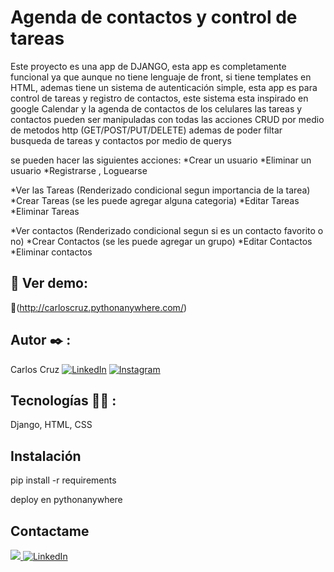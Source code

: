 # Agenda de contactos y control de tareas

Este proyecto es una app de DJANGO, esta app es completamente funcional
ya que aunque no tiene lenguaje de front, si tiene templates en HTML,
ademas tiene un sistema de autenticación simple, 
esta app es para control de tareas y registro de contactos,
este sistema esta inspirado en google Calendar y la agenda de contactos de los celulares
las tareas y contactos pueden ser manipuladas con todas las acciones CRUD 
por medio de metodos http (GET/POST/PUT/DELETE)
ademas de poder filtar busqueda de tareas y contactos por medio de querys

se pueden hacer las siguientes acciones:
*Crear un usuario
*Eliminar un usuario
*Registrarse , Loguearse 

*Ver las Tareas (Renderizado condicional segun importancia de la tarea)
*Crear Tareas (se les puede agregar alguna categoria)
*Editar Tareas
*Eliminar Tareas

*Ver contactos (Renderizado condicional segun si es un contacto favorito o no)
*Crear Contactos (se les puede agregar un grupo)
*Editar Contactos
*Eliminar contactos


## 🔗 Ver demo:
🤖(http://carloscruz.pythonanywhere.com/)


## Autor ✒️ :
Carlos Cruz
[![LinkedIn](https://img.shields.io/badge/LinkedIn-%230077B5.svg?logo=linkedin&logoColor=white)](https://www.linkedin.com/in/carlos-jose-cruz-luengas/)
[![Instagram](https://img.shields.io/badge/Instagram-%23E4405F.svg?logo=Instagram&logoColor=white)](https://www.instagram.com/carlos_cruz.0/)

## Tecnologías 🧑‍💻 :

Django, HTML, CSS

## Instalación 

pip install -r requirements

deploy en pythonanywhere

## Contactame
<a href="mailto:carlosjose445566@gmail.com?"><img src="https://img.shields.io/badge/gmail-%23DD0031.svg?&style=for-the-badge&logo=gmail&logoColor=white"/> </a>
[![LinkedIn](https://img.shields.io/badge/LinkedIn-%230077B5.svg?logo=linkedin&logoColor=white)](https://www.linkedin.com/in/carlos-jose-cruz-luengas/)

